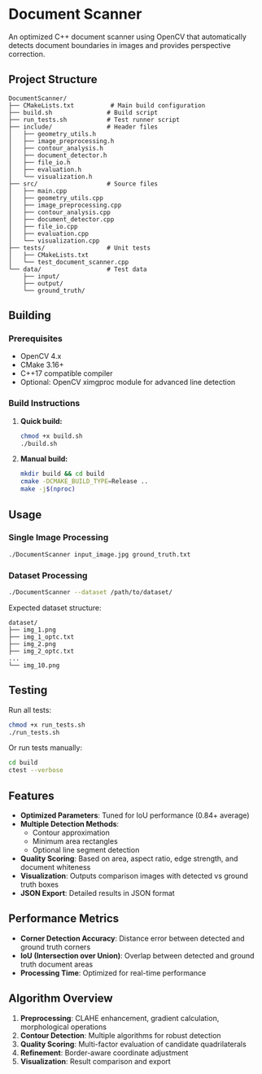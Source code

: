 # Document Scanner

An optimized C++ document scanner using OpenCV that automatically detects document boundaries in images and provides perspective correction.

## Project Structure

```
DocumentScanner/
├── CMakeLists.txt          # Main build configuration
├── build.sh               # Build script
├── run_tests.sh           # Test runner script
├── include/               # Header files
│   ├── geometry_utils.h
│   ├── image_preprocessing.h
│   ├── contour_analysis.h
│   ├── document_detector.h
│   ├── file_io.h
│   ├── evaluation.h
│   └── visualization.h
├── src/                   # Source files
│   ├── main.cpp
│   ├── geometry_utils.cpp
│   ├── image_preprocessing.cpp
│   ├── contour_analysis.cpp
│   ├── document_detector.cpp
│   ├── file_io.cpp
│   ├── evaluation.cpp
│   └── visualization.cpp
├── tests/                 # Unit tests
│   ├── CMakeLists.txt
│   └── test_document_scanner.cpp
└── data/                  # Test data
    ├── input/
    ├── output/
    └── ground_truth/
```

## Building

### Prerequisites

- OpenCV 4.x
- CMake 3.16+
- C++17 compatible compiler
- Optional: OpenCV ximgproc module for advanced line detection

### Build Instructions

1. **Quick build:**

   ```bash
   chmod +x build.sh
   ./build.sh
   ```

2. **Manual build:**
   ```bash
   mkdir build && cd build
   cmake -DCMAKE_BUILD_TYPE=Release ..
   make -j$(nproc)
   ```

## Usage

### Single Image Processing

```bash
./DocumentScanner input_image.jpg ground_truth.txt
```

### Dataset Processing

```bash
./DocumentScanner --dataset /path/to/dataset/
```

Expected dataset structure:

```
dataset/
├── img_1.png
├── img_1_optc.txt
├── img_2.png
├── img_2_optc.txt
...
└── img_10.png
```

## Testing

Run all tests:

```bash
chmod +x run_tests.sh
./run_tests.sh
```

Or run tests manually:

```bash
cd build
ctest --verbose
```

## Features

- **Optimized Parameters**: Tuned for IoU performance (0.84+ average)
- **Multiple Detection Methods**:
  - Contour approximation
  - Minimum area rectangles
  - Optional line segment detection
- **Quality Scoring**: Based on area, aspect ratio, edge strength, and document whiteness
- **Visualization**: Outputs comparison images with detected vs ground truth boxes
- **JSON Export**: Detailed results in JSON format

## Performance Metrics

- **Corner Detection Accuracy**: Distance error between detected and ground truth corners
- **IoU (Intersection over Union)**: Overlap between detected and ground truth document areas
- **Processing Time**: Optimized for real-time performance

## Algorithm Overview

1. **Preprocessing**: CLAHE enhancement, gradient calculation, morphological operations
2. **Contour Detection**: Multiple algorithms for robust detection
3. **Quality Scoring**: Multi-factor evaluation of candidate quadrilaterals
4. **Refinement**: Border-aware coordinate adjustment
5. **Visualization**: Result comparison and export
